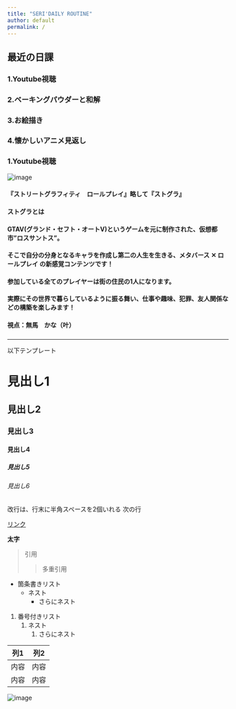 ```yaml
---
title: "SERI'DAILY ROUTINE"
author: default
permalink: /
---
```

## 最近の日課
### 1.Youtube視聴
### 2.ベーキングパウダーと和解
### 3.お絵描き
### 4.懐かしいアニメ見返し


### 1.Youtube視聴
![image](cheese-05/assets/images/ストグラ.jpg)
#### 『ストリートグラフィティ　ロールプレイ』略して『ストグラ』
#### ストグラとは
#### GTAV(グランド・セフト・オートV)というゲームを元に制作された、仮想都市”ロスサントス”。
#### そこで自分の分身となるキャラを作成し第二の人生を生きる、メタバース ✕ ロールプレイ の新感覚コンテンツです！
#### 参加している全てのプレイヤーは街の住民の1人になります。
#### 実際にその世界で暮らしているように振る舞い、仕事や趣味、犯罪、友人関係などの構築を楽しみます！

#### 視点：無馬　かな（叶）

### 

---

以下テンプレート

# 見出し1
## 見出し2
### 見出し3
#### 見出し4
##### 見出し5
###### 見出し6

改行は、行末に半角スペースを2個いれる
次の行

[リンク](https://www.google.co.jp/)

**太字**

> 引用
>> 多重引用


- 箇条書きリスト
  - ネスト
    - さらにネスト


1. 番号付きリスト
   1. ネスト
      1. さらにネスト


| 列1  | 列2  |
|-----|-----|
| 内容  | 内容  |
| 内容  | 内容  |

![image](/GHPages_WebSite/assets/images/logo-150.png)
